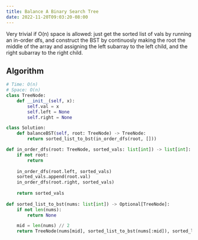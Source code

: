 ```yaml
---
title: Balance A Binary Search Tree
date: 2022-11-20T09:03:20-08:00
---
```


Very trivial if O(n) space is allowed: just get the sorted list of vals by running an in-order
dfs, and construct the BST by continuosly making the root the middle of the array and assigning
the left subarray to the left child, and the right subarray to the right child.


## Algorithm

```python
# Time: O(n)
# Space: O(n)
class TreeNode:
    def __init__(self, x):
        self.val = x
        self.left = None
        self.right = None

class Solution:
    def balanceBST(self, root: TreeNode) -> TreeNode:
        return sorted_list_to_bst(in_order_dfs(root, []))

def in_order_dfs(root: TreeNode, sorted_vals: list[int]) -> list[int]:
    if not root:
        return
    
    in_order_dfs(root.left, sorted_vals)
    sorted_vals.append(root.val)
    in_order_dfs(root.right, sorted_vals)
    
    return sorted_vals
    
def sorted_list_to_bst(nums: list[int]) -> Optional[TreeNode]:
    if not len(nums):
        return None

    mid = len(nums) // 2
    return TreeNode(nums[mid], sorted_list_to_bst(nums[:mid]), sorted_list_to_bst(nums[mid+1:]))

```


